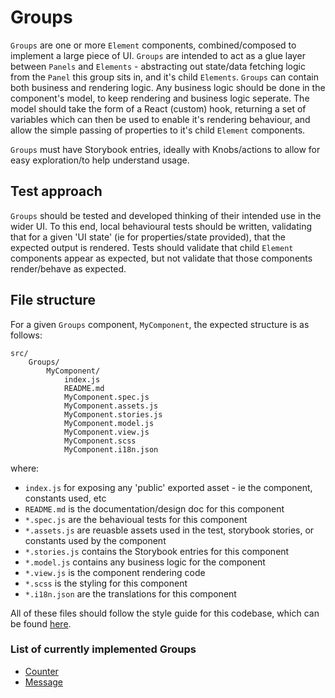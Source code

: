 # Groups

`Groups` are one or more `Element` components, combined/composed to implement
a large piece of UI. `Groups` are intended to act as a glue layer between
`Panels` and `Elements` - abstracting out state/data fetching logic from
the `Panel` this group sits in, and it's child `Elements`.  `Groups` can
contain both business and rendering logic. Any business logic should be
done in the component's model, to keep rendering and business logic
seperate. The model should take the form of a React (custom) hook,
returning a set of variables which can then be used to enable it's
rendering behaviour, and allow the simple passing of properties to it's
child `Element` components.

`Groups` must have Storybook entries, ideally with Knobs/actions to allow for
easy exploration/to help understand usage.

## Test approach

`Groups` should be tested and developed thinking of their intended use in
the wider UI. To this end, local behavioural tests should be written,
validating that for a given 'UI state' (ie for properties/state provided),
that the expected output is rendered. Tests should validate that child
`Element` components appear as expected, but not validate that those
components render/behave as expected.

## File structure

For a given `Groups` component, `MyComponent`, the expected structure is as
follows:

```
src/
    Groups/
        MyComponent/
            index.js
            README.md
            MyComponent.spec.js
            MyComponent.assets.js
            MyComponent.stories.js
            MyComponent.model.js
            MyComponent.view.js
            MyComponent.scss
            MyComponent.i18n.json
```

where:
 - `index.js` for exposing any 'public' exported asset - ie the component,
    constants used, etc
 - `README.md` is the documentation/design doc for this component
 - `*.spec.js` are the behavioual tests for this component
 - `*.assets.js` are reuasble assets used in the test, storybook stories,
    or constants used by the component
 - `*.stories.js` contains the Storybook entries for this component
 - `*.model.js` contains any business logic for the component
 - `*.view.js` is the component rendering code
 - `*.scss` is the styling for this component
 - `*.i18n.json` are the translations for this component

All of these files should follow the style guide for this codebase, which
can be found [here](../../docs/CodeStyle.md).

### List of currently implemented Groups
 - [Counter](./Counter/README.md)
 - [Message](./Messages/README.md)
